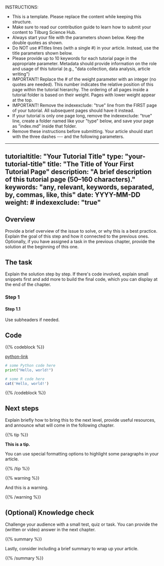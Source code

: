 INSTRUCTIONS:
- This is a template. Please replace the content while keeping this structure.
- Make sure to read our contribution guide to learn how to submit your content to Tilburg Science Hub.
- Always start your file with the parameters shown below. Keep the double quotes as shown.
- Do NOT use #Titles lines (with a single #) in your article. Instead, use the title parameters shown below.
- Please provide up to 10 keywords for each tutorial page in the appropriate parameter. Metadata should provide information on the role and usage of this tutorial (e.g., "data collection, data analysis, article writing")
- IMPORTANT! Replace the # of the weight parameter with an integer (no quotes are needed). This number indicates the relative position of this page within the tutorial hierarchy. The ordering of all pages inside a tutorial folder is based on their weight. Pages with lower weight appear at the top.
- IMPORTANT! Remove the indexexclude: "true" line from the FIRST page of your tutorial. All subsequent pages should have it instead.
- If your tutorial is only one page long, remove the indexexclude: "true" line, create a folder named like your "type" below, and save your page as "index.md" inside that folder.
- Remove these instructions before submitting. Your article should start with the three dashes --- and the following parameters.
---
tutorialtitle: "Your Tutorial Title"
type: "your-tutorial-title"
title: "The Title of Your First Tutorial Page"
description: "A brief description of this tutorial page (50–160 characters)."
keywords: "any, relevant, keywords, separated, by, commas, like, this"
date: YYYY-MM-DD
weight: #
indexexclude: "true"
---

## Overview

Provide a brief overview of the issue to solve, or why this is a best practice. Explain the goal of this step and how it connected to the previous ones. Optionally, if you have assigned a task in the previous chapter, provide the solution at the beginning of this one.

## The task

Explain the solution step by step. If there's code involved, explain small snippets first and add more to build the final code, which you can display at the end of the chapter.

### Step 1

#### Step 1.1

Use subheaders if needed.

## Code <!-- Provide your code in all the relevant languages and/or operating systems and specify them after the three back ticks. Do NOT remove {{% codeblock %}} -->

{{% codeblock %}} <!-- You can provide more than one language in the same code block -->

[python-link](code.py) <!-- OPTIONAL: You can also provide your code as a downloadable file (useful for very long codes). Make sure you place this file in the same folder. Specify in [square brackets] the language followed by "-link" as shown here.-->


```python
# some Python code here
print("Hello, world!")
```

```R
# some R code here
cat('Hello, world!')
```

{{% /codeblock %}}

## Next steps

Explain briefly how to bring this to the next level, provide useful resources, and announce what will come in the following chapter.

{{% tip %}}

**This is a tip.**

You can use special formatting options to highlight some paragraphs in your article.

{{% /tip %}}

{{% warning %}}

And this is a warning.

{{% /warning %}}

## (Optional) Knowledge check

Challenge your audience with a small test, quiz or task. You can provide the (written or video) answer in the next chapter.

{{% summary %}}

Lastly, consider including a brief summary to wrap up your article.

{{% /summary %}}
